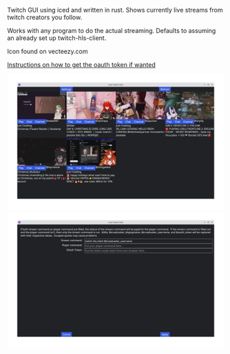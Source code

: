 Twitch GUI using iced and written in rust.  Shows currently live streams from twitch creators you follow.

Works with any program to do the actual streaming.  Defaults to assuming an already set up twitch-hls-client.

Icon found on vecteezy.com

[Instructions on how to get the oauth token if wanted](https://streamlink.github.io/cli/plugins/twitch.html#authentication)

![Screenshot](https://github.com/sonicrules1234/iced-twitch-gui/blob/master/screenshot.png?raw=true)
![Settings Screenshot](https://github.com/sonicrules1234/iced-twitch-gui/blob/master/screenshot_settings.png?raw=true)